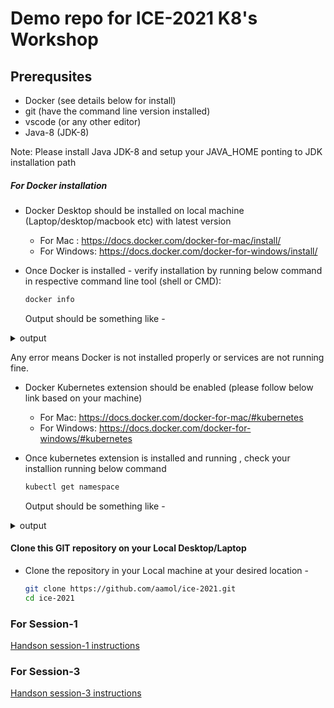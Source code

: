 # Demo repo for ICE-2021 K8's Workshop  

## Prerequsites  

* Docker (see details below for install)
* git (have the command line version installed)
* vscode (or any other editor)
* Java-8 (JDK-8)

Note: Please install Java JDK-8 and setup your JAVA_HOME ponting to JDK installation path
##### For Docker installation 

* Docker Desktop should be installed on local machine (Laptop/desktop/macbook etc) with latest version
  * For Mac : https://docs.docker.com/docker-for-mac/install/
  * For Windows: https://docs.docker.com/docker-for-windows/install/

* Once Docker is installed - verify installation by running below command in respective command line tool (shell or CMD):  


  ```bash
  docker info
  ```

  Output should be something like -

<details>
<summary>output</summary>

```bash
docker version
Client: Docker Engine - Community
 Cloud integration: 1.0.7
 Version:           20.10.2
 API version:       1.41
 Go version:        go1.13.15
 Git commit:        2291f61
 Built:             Mon Dec 28 16:12:42 2020
 OS/Arch:           darwin/amd64
 Context:           default
 Experimental:      true

Server: Docker Engine - Community
 Engine:
  Version:          20.10.2
  API version:      1.41 (minimum version 1.12)
  Go version:       go1.13.15
  Git commit:       8891c58
  Built:            Mon Dec 28 16:15:28 2020
  OS/Arch:          linux/amd64
  Experimental:     true
 containerd:
  Version:          1.4.3
  GitCommit:        269548fa27e0089a8b8278fc4fc781d7f65a939b
 runc:
  Version:          1.0.0-rc92
  GitCommit:        ff819c7e9184c13b7c2607fe6c30ae19403a7aff
 docker-init:
  Version:          0.19.0
  GitCommit:        de40ad0
```

</details>  

Any error means Docker is not installed properly or services are not running fine.


* Docker Kubernetes extension should be enabled (please follow below link based on your machine)
  * For Mac: https://docs.docker.com/docker-for-mac/#kubernetes
  * For Windows: https://docs.docker.com/docker-for-windows/#kubernetes

* Once kubernetes extension is installed and running , check your installion running below command

  ```bash
  kubectl get namespace
  ```

  Output should be something like -

<details>
<summary>output</summary>

```bash
NAME              STATUS   AGE
default           Active   122m
kube-node-lease   Active   122m
kube-public       Active   122m
kube-system       Active   122m
```

</details>

#### Clone this GIT repository on your Local Desktop/Laptop

* Clone the repository in your Local machine at your desired location -

  ```bash
  git clone https://github.com/aamol/ice-2021.git
  cd ice-2021
  ```


### For Session-1  

[Handson session-1 instructions](./session-1/readme.md)

### For Session-3  

[Handson session-3 instructions](./session-2/readme.md)
